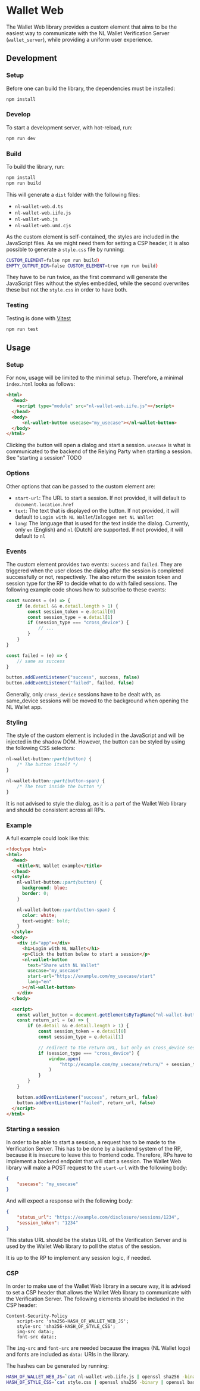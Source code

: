 # Wallet Web

The Wallet Web library provides a custom element that aims to be the easiest way to communicate with the NL Wallet Verification Server (`wallet_server`), while providing a uniform user experience.

## Development

### Setup

Before one can build the library, the dependencies must be installed:
```sh
npm install
```

### Develop

To start a development server, with hot-reload, run:
```sh
npm run dev
```

### Build

To build the library, run:
```sh
npm install
npm run build
```

This will generate a `dist` folder with the following files:
- `nl-wallet-web.d.ts`
- `nl-wallet-web.iife.js`
- `nl-wallet-web.js`
- `nl-wallet-web.umd.cjs`

As the custom element is self-contained, the styles are included in the JavaScript files. As we might need them for setting a CSP header, it is also possible to generate a `style.css` file by running:
```sh
CUSTOM_ELEMENT=false npm run build)
EMPTY_OUTPUT_DIR=false CUSTOM_ELEMENT=true npm run build)
```
They have to be run twice, as the first command will generate the JavaScript files without the styles embedded, while the second overwrites these but not the `style.css` in order to have both.

### Testing

Testing is done with [Vitest](https://vitest.dev/)
```sh
npm run test
```


## Usage

### Setup

For now, usage will be limited to the minimal setup. Therefore, a minimal `index.html` looks as follows:
```html
<html>
  <head>
    <script type="module" src="nl-wallet-web.iife.js"></script>
  </head>
  <body>
      <nl-wallet-button usecase="my_usecase"></nl-wallet-button>
  </body>
</html>
```

Clicking the button will open a dialog and start a session. `usecase` is what is communicated to the backend of the Relying Party when starting a session. See "starting a session" TODO

### Options

Other options that can be passed to the custom element are:
- `start-url`: The URL to start a session. If not provided, it will default to `document.location.href`
- `text`: The text that is displayed on the button. If not provided, it will default to `Login with NL Wallet`/`Inloggen met NL Wallet`
- `lang`: The language that is used for the text inside the dialog. Currently, only `en` (English) and `nl` (Dutch) are supported. If not provided, it will default to `nl`


### Events

The custom element provides two events: `success` and `failed`. They are triggered when the user closes the dialog after the session is completed successfully or not, respectively. The also return the session token and session type for the RP to decide what to do with failed sessions. The following example code shows how to subscribe to these events:
```javascript
const success = (e) => {
    if (e.detail && e.detail.length > 1) {
        const session_token = e.detail[0]
        const session_type = e.detail[1]
        if (session_type === "cross_device") {
            // ...
        }
    }
}

const failed = (e) => {
    // same as success
}

button.addEventListener("success", success, false)
button.addEventListener("failed", failed, false)
```

Generally, only `cross_device` sessions have to be dealt with, as same_device sessions will be moved to the background when opening the NL Wallet app.

### Styling

The style of the custom element is included in the JavaScript and will be injected in the shadow DOM. However, the button can be styled by using the following CSS selectors:
```css
nl-wallet-button::part(button) {
    /* The button itself */
}

nl-wallet-button::part(button-span) {
    /* The text inside the button */
}
```

It is not advised to style the dialog, as it is a part of the Wallet Web library and should be consistent across all RPs.

### Example

A full example could look like this:
```html
<!doctype html>
<html>
  <head>
    <title>NL Wallet example</title>
  </head>
  <style>
    nl-wallet-button::part(button) {
      background: blue;
      border: 0;
    }

    nl-wallet-button::part(button-span) {
      color: white;
      text-weight: bold;
    }
  </style>
  <body>
    <div id="app"></div>
      <h1>Login with NL Wallet</h1>
      <p>Click the button below to start a session</p>
      <nl-wallet-button
        text="Share with NL Wallet"
        usecase="my_usecase"
        start-url="https://example.com/my_usecase/start"
        lang="en"
      ></nl-wallet-button>
    </div>
  </body>

  <script>
    const wallet_button = document.getElementsByTagName("nl-wallet-button")
    const return_url = (e) => {
        if (e.detail && e.detail.length > 1) {
            const session_token = e.detail[0]
            const session_type = e.detail[1]

            // redirect to the return URL, but only on cross_device sessions
            if (session_type === "cross_device") {
                window.open(
                    "http://example.com/my_usecase/return/" + session_token
                )
            }
        }
    }

    button.addEventListener("success", return_url, false)
    button.addEventListener("failed", return_url, false)
  </script>
</html>
```

### Starting a session

In order to be able to start a session, a request has to be made to the Verification Server. This has to be done by a backend system of the RP, because it is insecure to leave this to frontend code. Therefore, RPs have to implement a backend endpoint that will start a session. The Wallet Web library will make a POST request to the `start-url` with the following body:
```json
{
    "usecase": "my_usecase"
}
```

And will expect a response with the following body:
```json
{
    "status_url": "https://example.com/disclosure/sessions/1234",
    "session_token": "1234"
}
```

This status URL should be the status URL of the Verification Server and is used by the Wallet Web library to poll the status of the session.

It is up to the RP to implement any session logic, if needed.

### CSP

In order to make use of the Wallet Web library in a secure way, it is advised to set a CSP header that allows the Wallet Web library to communicate with the Verification Server. The following elements should be included in the CSP header:
```
Content-Security-Policy
    script-src 'sha256-HASH_OF_WALLET_WEB_JS';
    style-src 'sha256-HASH_OF_STYLE_CSS';
    img-src data:;
    font-src data:;
```

The `img-src` and `font-src` are needed because the images (NL Wallet logo) and fonts are included as `data:` URIs in the library.

The hashes can be generated by running:
```sh
HASH_OF_WALLET_WEB_JS=`cat nl-wallet-web.iife.js | openssl sha256 -binary | openssl base64`
HASH_OF_STYLE_CSS=`cat style.css | openssl sha256 -binary | openssl base64`
```
